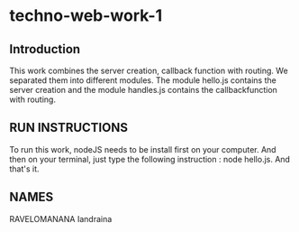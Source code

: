# techno-web-work-1

## Introduction
This work combines the server creation, callback function with routing. We separated them into different modules. The module hello.js contains the server creation and the module handles.js contains the callbackfunction with routing.

## RUN INSTRUCTIONS
To run this work, nodeJS needs to be install first on your computer. And then on your terminal, just type the following instruction : node hello.js. And that's it.


## NAMES
RAVELOMANANA Iandraina
